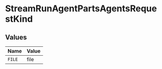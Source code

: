 # StreamRunAgentPartsAgentsRequestKind


## Values

| Name   | Value  |
| ------ | ------ |
| `FILE` | file   |